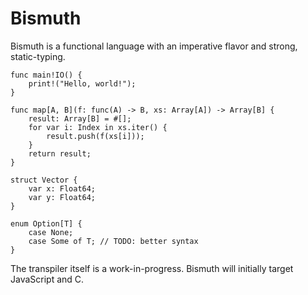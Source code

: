 # Bismuth

Bismuth is a functional language with an imperative flavor and strong, static-typing.

```
func main!IO() {
    print!("Hello, world!");
}

func map[A, B](f: func(A) -> B, xs: Array[A]) -> Array[B] {
    result: Array[B] = #[];
    for var i: Index in xs.iter() {
        result.push(f(xs[i]));
    }
    return result;
}

struct Vector {
    var x: Float64;
    var y: Float64;
}

enum Option[T] {
    case None;
    case Some of T; // TODO: better syntax
}
```

The transpiler itself is a work-in-progress.
Bismuth will initially target JavaScript and C.


